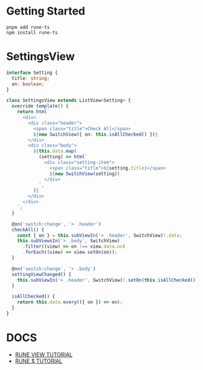 # Getting Started
```shell
pnpm add rune-ts
npm install rune-ts
```

# SettingsView
```typescript
interface Setting {
  title: string;
  on: boolean;
}

class SettingsView extends ListView<Setting> {
  override template() {
    return html`
      <div>
        <div class="header">
          <span class="title">Check All</span>
          ${new SwitchView({ on: this.isAllChecked() })}
        </div>
        <div class="body">
          ${this.data.map(
            (setting) => html`
              <div class="setting-item">
                <span class="title">${setting.title}</span>
                ${new SwitchView(setting)}
              </div>
            `,
          )}
        </div>
      </div>
    `;
  }

  @on('switch:change', '> .header')
  checkAll() {
    const { on } = this.subViewIn('> .header', SwitchView)!.data;
    this.subViewsIn('> .body', SwitchView)
      .filter((view) => on !== view.data.on)
      .forEach((view) => view.setOn(on));
  }

  @on('switch:change', '> .body')
  settingViewChanged() {
    this.subViewIn('> .header', SwitchView)!.setOn(this.isAllChecked());
  }

  isAllChecked() {
    return this.data.every(({ on }) => on);
  }
}
```

# DOCS
- [RUNE VIEW TUTORIAL](https://github.com/marpple/Rune/blob/main/docs/core/rune.View/%ED%8A%9C%ED%86%A0%EB%A6%AC%EC%96%BC.md)
- [RUNE $ TUTORIAL](https://github.com/marpple/Rune/blob/main/docs/core/rune.%24/%ED%8A%9C%ED%86%A0%EB%A6%AC%EC%96%BC.md)
